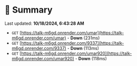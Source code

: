 # 📖 Summary
Last updated: **10/18/2024, 6:43:28 AM**

- `GET` [https://talk-m6gd.onrender.com/umar](https://talk-m6gd.onrender.com/umar) - **Down** (231ms)
- `GET` [https://talk-m6gd.onrender.com/9337](https://talk-m6gd.onrender.com/9337) - **Down** (113ms)
- `GET` [https://talk-m6gd.onrender.com/umar920](https://talk-m6gd.onrender.com/umar920) - **Down** (118ms)
